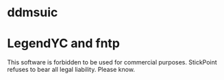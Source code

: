 # ddmsuic
# LegendYC and fntp
This software is forbidden to be used for commercial purposes. StickPoint refuses to bear all legal liability. Please know.
